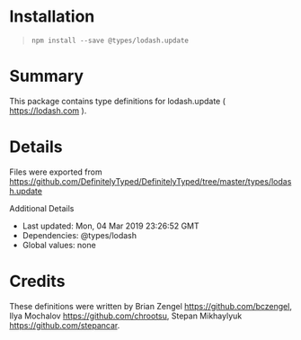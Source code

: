 # Installation
> `npm install --save @types/lodash.update`

# Summary
This package contains type definitions for lodash.update ( https://lodash.com ).

# Details
Files were exported from https://github.com/DefinitelyTyped/DefinitelyTyped/tree/master/types/lodash.update

Additional Details
 * Last updated: Mon, 04 Mar 2019 23:26:52 GMT
 * Dependencies: @types/lodash
 * Global values: none

# Credits
These definitions were written by Brian Zengel <https://github.com/bczengel>, Ilya Mochalov <https://github.com/chrootsu>, Stepan Mikhaylyuk <https://github.com/stepancar>.
